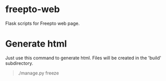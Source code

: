 freepto-web
===========

Flask scripts for Freepto web page.

Generate html
=============

Just use this command to generate html. Files will be created in the 'build' subdirectory.

> ./manage.py freeze
